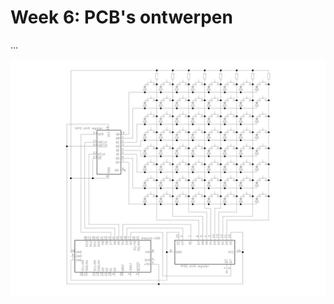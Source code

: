 # Week 6: PCB's ontwerpen
…

![buttonschematics](../assets/images/project/buttonschematics.png "schema")

